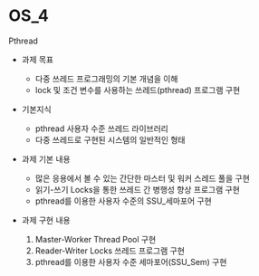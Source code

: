 # OS_4
Pthread
* 과제 목표
  - 다중 쓰레드 프로그래밍의 기본 개념을 이해
  - lock 및 조건 변수를 사용하는 쓰레드(pthread) 프로그램 구현

* 기본지식
  - pthread 사용자 수준 쓰레드 라이브러리
  - 다중 쓰레드로 구현된 시스템의 일반적인 형태

* 과제 기본 내용
  - 많은 응용에서 볼 수 있는 간단한 마스터 및 워커 스레드 풀을 구현
  - 읽기-쓰기 Locks을 통한 쓰레드 간 병행성 향상 프로그램 구현
  - pthread를 이용한 사용자 수준의 SSU_세마포어 구현

* 과제 구현 내용
  1. Master-Worker Thread Pool 구현
  2. Reader-Writer Locks 쓰레드 프로그램 구현
  3. pthread를 이용한 사용자 수준 세마포어(SSU_Sem) 구현

